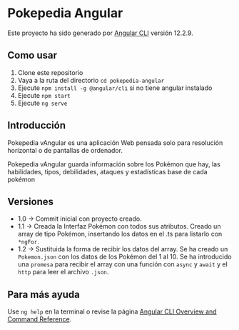 # Pokepedia Angular

Este proyecto ha sido generado por [Angular CLI](https://github.com/angular/angular-cli) versión 12.2.9.

## Como usar

1. Clone este repositorio
2. Vaya a la ruta del directorio `cd pokepedia-angular`
3. Ejecute `npm install -g @angular/cli` si no tiene angular instalado
4. Ejecute `npm start`
5. Ejecute `ng serve`

## Introducción

Pokepedia vAngular es una aplicación Web pensada solo para resolución horizontal o de pantallas de ordenador.

Pokepedia vAngular guarda información sobre los Pokémon que hay, las habilidades, tipos, debilidades, ataques y estadísticas base de cada pokémon

## Versiones

* 1.0 &#8594; Commit inicial con proyecto creado.
* 1.1 &#8594; Creada la Interfaz Pokémon con todos sus atributos. Creado un array de tipo Pokémon, insertando los datos en el .ts para listarlo con `*ngFor`.
* 1.2 &#8594; Sustituida la forma de recibir los datos del array. Se ha creado un `Pokemon.json` con los datos de los Pokémon del 1 al 10. Se ha introducido una `promesa` para recibir el array con una función con `async` y `await` y el `http` para leer el archivo `.json`.
## Para más ayuda

Use `ng help` en la terminal o revise la página [Angular CLI Overview and Command Reference](https://angular.io/cli).
